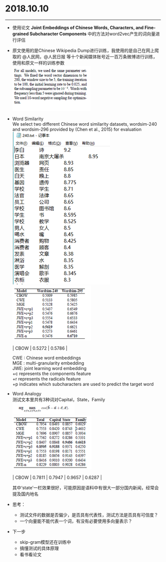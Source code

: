 ﻿# 2018.10.10

---

* 使用论文 **Joint Embeddings of Chinese Words, Characters, and Fine-grained Subcharacter Components** 中的方法对word2vec产生的词向量进行评估
* 原文使用的是Chinese Wikipedia Dump进行训练，我使用的是自己在网上爬取的 @人民网，@人民日报 等十个新闻媒体账号近一百万条微博进行训练，使用和原文一样的训练参数<br>
![](https://github.com/qiuxingfa/picture_/blob/master/2018.10/22eae216b2aeb09c8e0afb737ebd815.png)<br>
* Word Similarity <br>
    We select two different Chinese word similarity datasets, wordsim-240 and wordsim-296 provided by (Chen et al., 2015) for evaluation<br>
![](https://github.com/qiuxingfa/picture_/blob/master/2018.10/8c0507aa8b094ba5227371fe1bf9e89.png)<br>
![](https://github.com/qiuxingfa/picture_/blob/master/2018.10/ca7491ef0770b7d9ad7ee3a910e313b.png)<br>

    |   CBOW    |   0.5272  |   0.5786  | 

    CWE : Chinese word embeddings<br>
    MGE : multi-granularity embedding<br>
    JWE: joint learning word embedding<br>
    +c represents the components feature<br>     +r represents the radicals feature<br> 
    +p indicates which subcharacters are used to predict the target word<br>
* Word Analogy<br>
测试文本里共有3种词对Capital，State，Family<br>
![](https://github.com/qiuxingfa/picture_/blob/master/2018.10/b2cc582d58c7359a015bfc761490c3f.png)<br>
![](https://github.com/qiuxingfa/picture_/blob/master/2018.10/6a63291274d2989b6ea1c0be625cc26.png)<br>

    |   CBOW    |   0.7811  |   0.7947  |   0.9657  |   0.6287  |
    
    其中‘state’一栏效果很好，可能原因是语料中有很大一部分国内新闻，经常会提及国内地名

* 思考：
    * 测试文件的数据是否偏少，是否具有代表性，测试方法是否具有可信度？
    * 一个向量能不能代表一个词，有没有必要使用多向量表示？

* 下一步
    * skip-gram模型还在训练中
    * 搞懂测试的具体原理
    * 看书看论文






